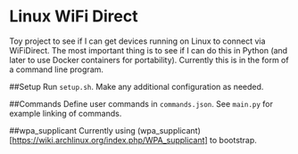 # Linux WiFi Direct

Toy project to see if I can get devices running on Linux to connect
via WiFiDirect. The most important thing is to see if I can do this in Python
(and later to use Docker containers for portability). Currently this is in the
form of a command line program.

##Setup
Run `setup.sh`. Make any additional configuration as needed.

##Commands
Define user commands in `commands.json`. See `main.py` for example linking
of commands.

##wpa_supplicant
Currently using (wpa_supplicant)[https://wiki.archlinux.org/index.php/WPA_supplicant]
to bootstrap.


